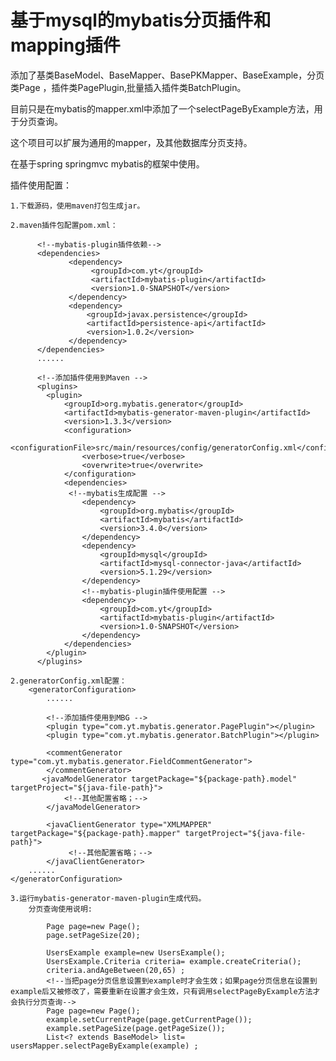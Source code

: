 
# 基于mysql的mybatis分页插件和mapping插件

添加了基类BaseModel、BaseMapper、BasePKMapper、BaseExample，分页类Page
，插件类PagePlugin,批量插入插件类BatchPlugin。

目前只是在mybatis的mapper.xml中添加了一个selectPageByExample方法，用于分页查询。

这个项目可以扩展为通用的mapper，及其他数据库分页支持。

在基于spring springmvc mybatis的框架中使用。

插件使用配置：

	1.下载源码，使用maven打包生成jar。

	2.maven插件包配置pom.xml：

          <!--mybatis-plugin插件依赖-->
          <dependencies>
                 <dependency>
                      <groupId>com.yt</groupId>
                      <artifactId>mybatis-plugin</artifactId>
                      <version>1.0-SNAPSHOT</version>
                 </dependency>
                 <dependency>
                     <groupId>javax.persistence</groupId>
                     <artifactId>persistence-api</artifactId>
                     <version>1.0.2</version>
                 </dependency>
          </dependencies>
          ......

          <!--添加插件使用到Maven -->
          <plugins>
            <plugin>
                <groupId>org.mybatis.generator</groupId>
                <artifactId>mybatis-generator-maven-plugin</artifactId>
                <version>1.3.3</version>
                <configuration>
                    <configurationFile>src/main/resources/config/generatorConfig.xml</configurationFile>
                    <verbose>true</verbose>
                    <overwrite>true</overwrite>
                </configuration>
                <dependencies>
                 <!--mybatis生成配置 -->
                    <dependency>
                        <groupId>org.mybatis</groupId>
                        <artifactId>mybatis</artifactId>
                        <version>3.4.0</version>
                    </dependency>
                    <dependency>
                        <groupId>mysql</groupId>
                        <artifactId>mysql-connector-java</artifactId>
                        <version>5.1.29</version>
                    </dependency>
                    <!--mybatis-plugin插件使用配置 -->
                    <dependency>
                        <groupId>com.yt</groupId>
                        <artifactId>mybatis-plugin</artifactId>
                        <version>1.0-SNAPSHOT</version>
                    </dependency>
                </dependencies>
            </plugin>
          </plugins>
          
	2.generatorConfig.xml配置：
		<generatorConfiguration>
			......
          
			<!--添加插件使用到MBG -->
			<plugin type="com.yt.mybatis.generator.PagePlugin"></plugin>
            <plugin type="com.yt.mybatis.generator.BatchPlugin"></plugin>

            <commentGenerator type="com.yt.mybatis.generator.FieldCommentGenerator">
            </commentGenerator>
           <javaModelGenerator targetPackage="${package-path}.model" targetProject="${java-file-path}">            
				<!--其他配置省略；-->
			</javaModelGenerator>
        
			<javaClientGenerator type="XMLMAPPER" targetPackage="${package-path}.mapper" targetProject="${java-file-path}">
				 <!--其他配置省略；-->
			</javaClientGenerator>
        ......
	</generatorConfiguration>
	
	3.运行mybatis-generator-maven-plugin生成代码。
		分页查询使用说明:
		
			Page page=new Page();
			page.setPageSize(20);
			
			UsersExample example=new UsersExample();
			UsersExample.Criteria criteria= example.createCriteria();
			criteria.andAgeBetween(20,65) ;
			<!--当把page分页信息设置到example时才会生效；如果page分页信息在设置到example后又被修改了，需要重新在设置才会生效，只有调用selectPageByExample方法才会执行分页查询-->
			Page page=new Page();
            example.setCurrentPage(page.getCurrentPage());
            example.setPageSize(page.getPageSize());
			List<? extends BaseModel> list= usersMapper.selectPageByExample(example) ;
		
		
		
		
